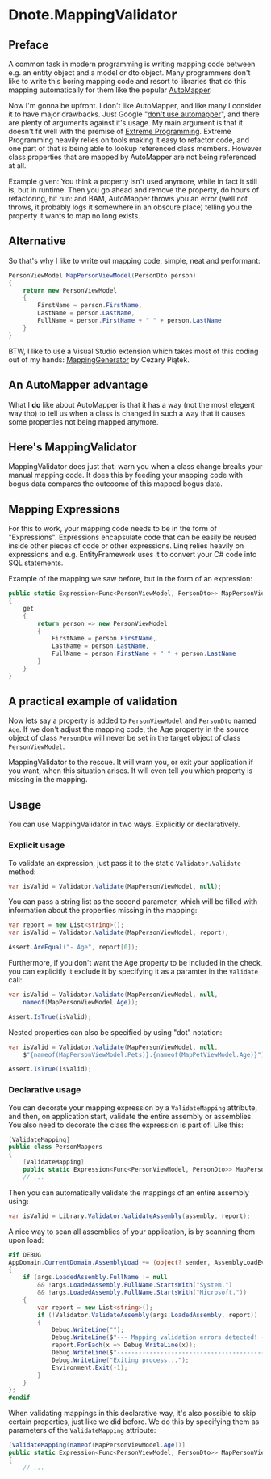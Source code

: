 ﻿# Dnote.MappingValidator
## Preface
A common task in modern programming is writing mapping code between e.g. an entity object and a model or dto object. Many programmers don't like to 
write this boring mapping code and resort to libraries that do this mapping automatically for them like the popular [AutoMapper](https://automapper.org/).

Now I'm gonna be upfront. I don't like AutoMapper, and like many I consider it to have major drawbacks.
Just Google "[don't use automapper](https://www.google.com/search?q=don%27t+use+automapper)", and there are plenty of arguments against it's usage.
My main argument is that it doesn't fit well with the premise of [Extreme Programming](https://en.wikipedia.org/wiki/Extreme_programming). Extreme 
Programming heavily relies on tools making it easy to refactor code, and one part of that is being able to lookup referenced class members. However
class properties that are mapped by AutoMapper are not being referenced at all. 

Example given: You think a property isn't used anymore, while in fact it still 
is, but in runtime. Then you go ahead and remove the property, do hours of refactoring, hit run: and BAM, AutoMapper throws you an error (well not 
throws, it probably logs it somewhere in an obscure place) telling you the property it wants to map no long exists.

## Alternative

So that's why I like to write out mapping code, simple, neat and performant:
```C#
PersonViewModel MapPersonViewModel(PersonDto person) 
{
    return new PersonViewModel
    {
        FirstName = person.FirstName,
        LastName = person.LastName,
        FullName = person.FirstName + " " + person.LastName
    }
}
```

BTW, I like to use a Visual Studio extension which takes most of this coding out of my hands: 
[MappingGenerator](https://github.com/cezarypiatek/MappingGenerator) by Cezary Piątek.

## An AutoMapper advantage

What I **do** like about AutoMapper is that it has a way (not the most elegent way tho) to tell us when a class is changed in such a way that it causes 
some properties not being mapped anymore.

## Here's MappingValidator

MappingValidator does just that: warn you when a class change breaks your manual mapping code. It does this by feeding your mapping code with bogus 
data compares the outcoome of this mapped bogus data. 

## Mapping Expressions

For this to work, your mapping code needs to be in the form of "Expressions". 
Expressions encapsulate code that can be easily be reused inside other pieces of code or other expressions. 
Linq relies heavily on expressions and e.g. EntityFramework uses it to convert your C# code into SQL statements.

Example of the mapping we saw before, but in the form of an expression:
```C#
public static Expression<Func<PersonViewModel, PersonDto>> MapPersonViewModel
{
    get 
    {
        return person => new PersonViewModel
        {
            FirstName = person.FirstName,
            LastName = person.LastName,
            FullName = person.FirstName + " " + person.LastName
        }
    }
}
```

## A practical example of validation

Now lets say a property is added to `PersonViewModel` and `PersonDto` named `Age`. If we don't adjust the mapping code, the Age property in the 
source object of class `PersonDto` will never be set in the target object of class `PersonViewModel`.

MappingValidator to the rescue. It will warn you, or exit your application if you want, when this situation arises. It will even tell you which 
property is missing in the mapping.

## Usage

You can use MappingValidator in two ways. Explicitly or declaratively.

### Explicit usage

To validate an expression, just pass it to the static `Validator.Validate` method:
```C#
var isValid = Validator.Validate(MapPersonViewModel, null);
```

You can pass a string list as the second parameter, which will be filled with information about the properties missing in the mapping:
```C#
var report = new List<string>();
var isValid = Validator.Validate(MapPersonViewModel, report);

Assert.AreEqual("- Age", report[0]);
```

Furthermore, if you don't want the Age property to be included in the check, you can explicitly it exclude it by specifying it as a paramter in the 
`Validate` call:
```C#
var isValid = Validator.Validate(MapPersonViewModel, null, 
    nameof(MapPersonViewModel.Age));

Assert.IsTrue(isValid);
```

Nested properties can also be specified by using "dot" notation:
```C#
var isValid = Validator.Validate(MapPersonViewModel, null, 
    $"{nameof(MapPersonViewModel.Pets)}.{nameof(MapPetViewModel.Age)}");

Assert.IsTrue(isValid);
```

### Declarative usage

You can decorate your mapping expression by a `ValidateMapping` attribute, and then, on application start, validate the entire assembly or assemblies.
You also need to decorate the class the expression is part of! Like this:
```C#
[ValidateMapping]
public class PersonMappers
{
    [ValidateMapping]
    public static Expression<Func<PersonViewModel, PersonDto>> MapPersonViewModel
    // ...
```

Then you can automatically validate the mappings of an entire assembly using:
```C#
var isValid = Library.Validator.ValidateAssembly(assembly, report);
```

A nice way to scan all assemblies of your application, is by scanning them upon load:
```C#
#if DEBUG
AppDomain.CurrentDomain.AssemblyLoad += (object? sender, AssemblyLoadEventArgs args) => 
{
    if (args.LoadedAssembly.FullName != null 
        && !args.LoadedAssembly.FullName.StartsWith("System.") 
        && !args.LoadedAssembly.FullName.StartsWith("Microsoft."))
    {
        var report = new List<string>();
        if (!Validator.ValidateAssembly(args.LoadedAssembly, report))
        {
            Debug.WriteLine("");
            Debug.WriteLine($"--- Mapping validation errors detected! ----------------------------------------------------------------");
            report.ForEach(x => Debug.WriteLine(x));
            Debug.WriteLine($"--------------------------------------------------------------------------------------------------------");
            Debug.WriteLine("Exiting process...");
            Environment.Exit(-1);
        }
    }
};
#endif
```

When validating mappings in this declarative way, it's also possible to skip certain properties, just like we did before. We do this by specifying 
them as parameters of the `ValidateMapping` attribute:
```C#
[ValidateMapping(nameof(MapPersonViewModel.Age))]
public static Expression<Func<PersonViewModel, PersonDto>> MapPersonViewModel
{
    // ...
```